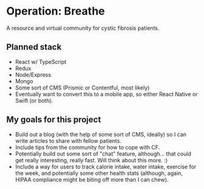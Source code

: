# Operation: Breathe

A resource and virtual community for cystic fibrosis patients.

## Planned stack

- React w/ TypeScript
- Redux
- Node/Express
- Mongo
- Some sort of CMS (Prismic or Contentful, most likely)
- Eventually want to convert this to a mobile app, so either React Native or Swift (or both).

## My goals for this project

- Build out a blog (with the help of some sort of CMS, ideally) so I can write articles to share with fellow patients.
- Include tips from the community for how to cope with CF.
- Potentially build out some sort of "chat" feature, although... that could get really interesting, really fast. Will think about this more. :)
- Include a way for users to track calorie intake, water intake, exercise for the week, and potentially some other health stats (although, again, HIPAA compliance might be biting off more than I can chew).
